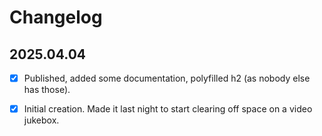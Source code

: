 

# Changelog


## 2025.04.04

- [x] Published, added some documentation, polyfilled h2 (as nobody else has those).
- [x] Initial creation.  Made it last night to start clearing off space on a video jukebox.


